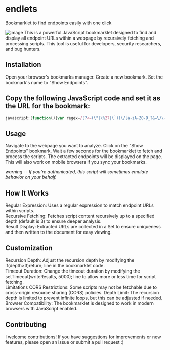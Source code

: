 # endlets
Bookmarklet to find endpoints easily with one click

![image](https://github.com/0dayCTF/endlets/assets/44453666/5429cb2a-804b-416f-bf4a-5db0aef11086)
This is a powerful JavaScript bookmarklet designed to find and display all endpoint URLs within a webpage by recursively fetching and processing scripts. This tool is useful for developers, security researchers, and bug hunters.

## Installation
Open your browser's bookmarks manager.
Create a new bookmark.
Set the bookmark's name to "Show Endpoints".
## Copy the following JavaScript code and set it as the URL for the bookmark:
```javascript
javascript:(function(){var regex=/(?<=(\"|\%27|\`))\/[a-zA-Z0-9_?&=\/\-\#\.]*(?=(\"|\'|\%60))/g;const results=new Set();function fetchAndProcess(url,depth){if(depth>3)return;fetch(url).then(response=>response.text()).then(scriptContent=>{var matches=scriptContent.matchAll(regex);for(let match of matches){let scriptUrl=match[0];results.add(scriptUrl);if(scriptUrl.startsWith("/")){scriptUrl=window.location.origin+scriptUrl;}fetchAndProcess(scriptUrl,depth+1);}}).catch(error=>{console.log("An error occurred while fetching script:",error);});}function processScripts(){var scripts=document.getElementsByTagName("script");for(var i=0;i<scripts.length;i++){var src=scripts[i].src;if(src){fetchAndProcess(src,0);}}}function processPageContent(){var pageContent=document.documentElement.outerHTML;var matches=pageContent.matchAll(regex);for(const match of matches){let scriptUrl=match[0];results.add(scriptUrl);if(scriptUrl.startsWith("/")){scriptUrl=window.location.origin+scriptUrl;}fetchAndProcess(scriptUrl,0);}}function writeResults(){results.forEach(result=>{document.write(result+"<br>");});}processScripts();processPageContent();setTimeout(writeResults,5000);})();
```
## Usage
Navigate to the webpage you want to analyze.
Click on the "Show Endpoints" bookmark.
Wait a few seconds for the bookmarklet to fetch and process the scripts.
The extracted endpoints will be displayed on the page.
This will also work on mobile browsers if you sync your bookmarks.
  
*warning -- If you're authenicated, this script will sometimes emulate behavior on your behalf.*  
## How It Works
Regular Expression: Uses a regular expression to match endpoint URLs within scripts.  
Recursive Fetching: Fetches script content recursively up to a specified depth (default is 3) to ensure deeper analysis.  
Result Display: Extracted URLs are collected in a Set to ensure uniqueness and then written to the document for easy viewing.  
## Customization
Recursion Depth: Adjust the recursion depth by modifying the if(depth>3)return; line in the bookmarklet code.  
Timeout Duration: Change the timeout duration by modifying the setTimeout(writeResults, 5000); line to allow more or less time for script fetching.  
Limitations
CORS Restrictions: Some scripts may not be fetchable due to cross-origin resource sharing (CORS) policies.
Depth Limit: The recursion depth is limited to prevent infinite loops, but this can be adjusted if needed.
Browser Compatibility: The bookmarklet is designed to work in modern browsers with JavaScript enabled.
## Contributing
I welcome contributions! If you have suggestions for improvements or new features, please open an issue or submit a pull request :)
